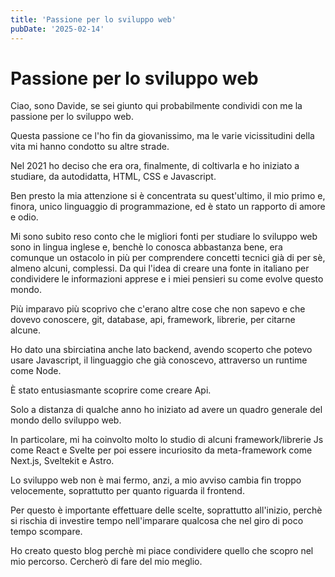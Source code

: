 ```yaml
---
title: 'Passione per lo sviluppo web'
pubDate: '2025-02-14'
---
```


# Passione per lo sviluppo web

Ciao, sono Davide, se sei giunto qui probabilmente condividi con me la passione per lo sviluppo
web.

Questa passione ce l'ho fin da giovanissimo, ma le varie vicissitudini della vita mi hanno condotto
su altre strade.

Nel 2021 ho deciso che era ora, finalmente, di coltivarla e ho iniziato a studiare, da
autodidatta, HTML, CSS e Javascript.

Ben presto la mia attenzione si è concentrata su
quest'ultimo, il mio primo e, finora, unico linguaggio di programmazione, ed è stato un rapporto
di amore e odio.

Mi sono subito reso conto che le migliori fonti per studiare lo sviluppo web sono in lingua
inglese e, benchè lo conosca abbastanza bene, era comunque un ostacolo in più per comprendere concetti
tecnici già di per sè, almeno alcuni, complessi. Da qui l'idea di creare una fonte in italiano
per condividere le informazioni apprese e i miei pensieri su come evolve questo mondo.

Più imparavo più scoprivo che c'erano altre cose che non sapevo e che dovevo conoscere, git,
database, api, framework, librerie, per citarne alcune.

Ho dato una sbirciatina anche lato backend, avendo scoperto che potevo usare Javascript,
il linguaggio che già conoscevo, attraverso un runtime come Node.

È stato entusiasmante scoprire come creare Api.

Solo a distanza di qualche anno ho iniziato ad avere un quadro generale del mondo dello sviluppo
web.

In particolare, mi ha coinvolto molto lo studio di alcuni framework/librerie Js come React e
Svelte per poi essere incuriosito da meta-framework come Next.js, Sveltekit e Astro.

Lo sviluppo web non è mai fermo, anzi, a mio avviso cambia fin troppo velocemente, soprattutto per quanto
riguarda il frontend.

Per questo è importante effettuare delle scelte, soprattutto all'inizio, perchè si rischia di investire tempo nell'imparare qualcosa che nel giro di poco tempo scompare.

Ho creato questo blog perchè mi piace condividere quello che scopro nel mio percorso. Cercherò
di fare del mio meglio.
